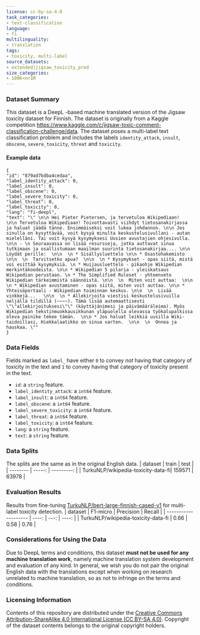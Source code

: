 ```yaml
---
license: cc-by-sa-4.0
task_categories:
- text-classification
language:
- fi
multilinguality:
- translation
tags:
- toxicity, multi-label
source_datasets:
- extended|jigsaw_toxicity_pred
size_categories:
- 100K<n<1M
---
```



### Dataset Summary

This dataset is a DeepL -based machine translated version of the Jigsaw toxicity dataset for Finnish. The dataset is originally from a Kaggle competition https://www.kaggle.com/c/jigsaw-toxic-comment-classification-challenge/data.
The dataset poses a multi-label text classification problem and includes the labels `identity_attack`, `insult`, `obscene`, `severe_toxicity`, `threat` and `toxicity`.

#### Example data

```
{
"id": "879ad7bdba4cedaa",
"label_identity_attack": 0,
"label_insult": 0,
"label_obscene": 0,
"label_severe_toxicity": 0,
"label_threat": 0,
"label_toxicity": 0,
"lang": "fi-deepl",
"text": "\" \n\n Hei Pieter Pietersen, ja tervetuloa Wikipediaan!   \n\n Tervetuloa Wikipediaan! Toivottavasti viihdyt tietosanakirjassa ja haluat jäädä tänne. Ensimmäiseksi voit lukea johdannon. \n\n Jos sinulla on kysyttävää, voit kysyä minulta keskustelusivullani - autan mielelläni. Tai voit kysyä kysymyksesi Uusien avustajien ohjesivulla. \n\n - \n Seuraavassa on lisää resursseja, jotka auttavat sinua tutkimaan ja osallistumaan maailman suurinta tietosanakirjaa.... \n\n  Löydät perille:  \n\n  \n * Sisällysluettelo \n\n * Osastohakemisto \n\n  \n  Tarvitsetko apua?  \n\n  \n * Kysymykset - opas siitä, mistä voi esittää kysymyksiä. \n * Huijausluettelo - pikaohje Wikipedian merkintäkoodeista. \n\n * Wikipedian 5 pilaria - yleiskatsaus Wikipedian perustaan. \n * The Simplified Ruleset - yhteenveto Wikipedian tärkeimmistä säännöistä. \n\n  \n  Miten voit auttaa:  \n\n  \n * Wikipedian avustaminen - opas siitä, miten voit auttaa. \n\n * Yhteisöportaali - Wikipedian toiminnan keskus. \n\n  \n  Lisää vinkkejä...   \n\n  \n * Allekirjoita viestisi keskustelusivuilla neljällä tildillä (~~~~). Tämä lisää automaattisesti \"\"allekirjoituksesi\"\" (käyttäjänimesi ja päivämääräleima). Myös Wikipedian tekstinmuokkausikkunan yläpuolella olevassa työkalupalkissa oleva painike tekee tämän.  \n\n * Jos haluat leikkiä uusilla Wiki-taidoillasi, Hiekkalaatikko on sinua varten.  \n\n  \n  Onnea ja hauskaa. \""
}
```

### Data Fields

Fields marked as `label_` have either `0` to convey *not* having that category of toxicity in the text and `1` to convey having that category of toxicity present in the text.

- `id`: a `string` feature.
- `label_identity_attack`: a `int64` feature. 
- `label_insult`: a `int64` feature.
- `label_obscene`: a `int64` feature.
- `label_severe_toxicity`: a `int64` feature.
- `label_threat`: a `int64` feature.
- `label_toxicity`: a `int64` feature.
- `lang`: a `string` feature.
- `text`: a `string` feature.


### Data Splits

The splits are the same as in the original English data.
| dataset   |  train | test |
| -------- | -----: | ---------: |
| TurkuNLP/wikipedia-toxicity-data-fi| 159571 | 63978 |

### Evaluation Results

Results from fine-tuning [TurkuNLP/bert-large-finnish-cased-v1](https://huggingface.co/TurkuNLP/bert-large-finnish-cased-v1) for multi-label toxicity detection.
| dataset              | F1-micro    | Precision | Recall |
| -------------------- | ----: |  ---: | ----: |
| TurkuNLP/wikipedia-toxicity-data-fi | 0.66 | 0.58 | 0.76 |

<!--- Base results from fine-tuning [bert-large-cased](https://huggingface.co/bert-large-cased) on the original English data for multi-label toxicity detection.
| dataset              | F1-micro    | Precision | Recall |
| -------------------- | ----: | ---: | ----: |
| jigsaw_toxicity_pred | 0.69 | 0.59 | 0.81 | --->

### Considerations for Using the Data
Due to DeepL terms and conditions, this dataset **must not be used for any machine translation work**, namely machine translation 
system development and evaluation of any kind. In general, we wish you do not pair the original English data with the translations 
except when working on research unrelated to machine translation, so as not to infringe on the terms and conditions.
### Licensing Information
Contents of this repository are distributed under the 
[Creative Commons Attribution-ShareAlike 4.0 International License (CC BY-SA 4.0)](https://creativecommons.org/licenses/by-sa/4.0/). 
Copyright of the dataset contents belongs to the original copyright holders.